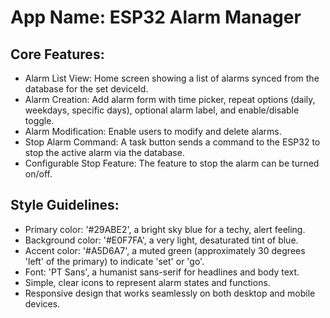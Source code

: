 # **App Name**: ESP32 Alarm Manager

## Core Features:

- Alarm List View: Home screen showing a list of alarms synced from the database for the set deviceId.
- Alarm Creation: Add alarm form with time picker, repeat options (daily, weekdays, specific days), optional alarm label, and enable/disable toggle.
- Alarm Modification: Enable users to modify and delete alarms.
- Stop Alarm Command: A task button sends a command to the ESP32 to stop the active alarm via the database.
- Configurable Stop Feature: The feature to stop the alarm can be turned on/off.

## Style Guidelines:

- Primary color: '#29ABE2', a bright sky blue for a techy, alert feeling.
- Background color: '#E0F7FA', a very light, desaturated tint of blue.
- Accent color: '#A5D6A7', a muted green (approximately 30 degrees 'left' of the primary) to indicate 'set' or 'go'.
- Font: 'PT Sans', a humanist sans-serif for headlines and body text.
- Simple, clear icons to represent alarm states and functions.
- Responsive design that works seamlessly on both desktop and mobile devices.